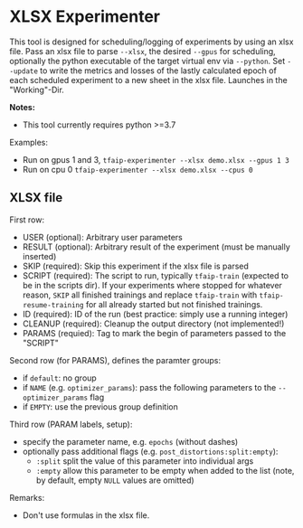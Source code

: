 # XLSX Experimenter

This tool is designed for scheduling/logging of experiments by using an xlsx file.
Pass an xlsx file to parse `--xlsx`, the desired `--gpus` for scheduling, 
optionally the python executable of the target virtual env via `--python`.
Set `--update` to write the metrics and losses of the lastly calculated epoch 
of each scheduled experiment to a new sheet in the xlsx file.
Launches in the "Working"-Dir.

**Notes:**
* This tool currently requires python >=3.7

Examples:
* Run on gpus 1 and 3, `tfaip-experimenter --xlsx demo.xlsx --gpus 1 3`
* Run on cpu 0 `tfaip-experimenter --xlsx demo.xlsx --cpus 0`

## XLSX file

First row:
* USER (optional): Arbitrary user parameters
* RESULT (optional): Arbitrary result of the experiment (must be manually inserted)
* SKIP (required): Skip this experiment if the xlsx file is parsed
* SCRIPT (required): The script to run, typically `tfaip-train` (expected to be in the scripts dir). 
  If your experiments where stopped for whatever reason, `SKIP` all finished trainings and replace 
  `tfaip-train` with `tfaip-resume-training` for all already started but not finished trainings.   
* ID (required): ID of the run (best practice: simply use a running integer)
* CLEANUP (required): Cleanup the output directory (not implemented!)
* PARAMS (requied): Tag to mark the begin of parameters passed to the "SCRIPT"

Second row (for PARAMS), defines the paramter groups:
* if `default`: no group
* if `NAME` (e.g. `optimizer_params`): pass the following parameters to the `--optimizer_params` flag
* if `EMPTY`: use the previous group definition

Third row (PARAM labels, setup):
* specify the parameter name, e.g. `epochs` (without dashes)
* optionally pass additional flags (e.g. `post_distortions:split:empty`):
  * `:split` split the value of this parameter into individual args
  * `:empty` allow this parameter to be empty when added to the list (note, by default, empty `NULL` values are omitted)

Remarks: 
* Don't use formulas in the xlsx file. 
